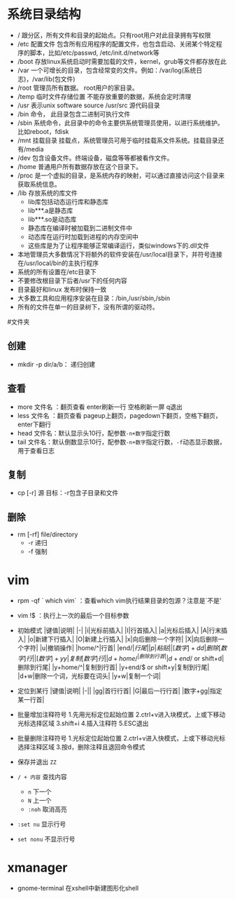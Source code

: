 # 系统目录结构
- / 跟分区，所有文件和目录的起始点。只有root用户对此目录拥有写权限
- /etc 配置文件 包含所有应用程序的配置文件，也包含启动、关闭某个特定程序的脚本，比如/etc/passwd, /etc/init.d/network等
- /boot 存放linux系统启动时需要加载的文件，kernel，grub等文件都存放在此
- /var 一个可增长的目录，包含经常变的文件。例如：/var/log(系统日志)，/var/lib(包文件)
- /root 管理员所有数据。 root用户的家目录。
- /temp 临时文件存储位置 不能存放重要的数据，系统会定时清理
- /usr 表示unix software source /usr/src 源代码目录
- /bin 命令， 此目录包含二进制可执行文件
- /sbin 系统命令，此目录中的命令主要供系统管理员使用，以进行系统维护。比如reboot，fdisk
- /mnt 挂载目录 挂载点，系统管理员可用于临时挂载系文件系统。挂载目录还有/media
- /dev 包含设备文件。终端设备，磁盘等等都被看作文件。
- /home 普通用户所有数据存放在这个目录下。
- /proc 是一个虚拟的目录，是系统内存的映射，可以通过直接访问这个目录来获取系统信息。
- /lib 存放系统的库文件
    - lib库包括动态运行库和静态库
    - lib***.a是静态库
    - lib***.so是动态库
    - 静态库在编译时被加载到二进制文件中
    - 动态库在运行时加载到进程的内存空间中
    - 这些库是为了让程序能够正常编译运行，类似windows下的.dll文件
- 本地管理员大多数情况下将额外的软件安装在/usr/local目录下，并符号连接在/usr/local/bin的主执行程序
- 系统的所有设置在/etc目录下
- 不要修改根目录下后者/usr下的任何内容
- 目录最好和linux 发布时保持一致
- 大多数工具和应用程序安装在目录：/bin,/usr/sbin,/sbin
- 所有的文件在单一的目录树下，没有所谓的驱动符。

#文件夹
## 创建
- mkdir -p dir/a/b： 递归创建

## 查看
- more 文件名 ：翻页查看 enter刷新一行 空格刷新一屏 q退出
- less 文件名 ：翻页查看 pageup上翻页，pagedown下翻页，空格下翻页，enter下翻行
- head 文件名：默认显示头10行，配参数`-n+数字`指定行数
- tail 文件名：默认倒数显示10行，配参数`-n+数字`指定行数，`-f`动态显示数据，用于查看日志

## 复制
- cp [-r] 源 目标：-r包含子目录和文件

## 删除
- rm [-rf] file/directory
    - -r 递归
    - -f 强制

# vim
- rpm -qf \` which vim\` ：查看which vim执行结果目录的包源？注意是\`不是'
- vim !$ ：执行上一次的最后一个目标参数
- 初始模式
|键值|说明|
|-|
|i|光标前插入|
|I|行首插入|
|a|光标后插入|
|A|行末插入|
|o|新建下行插入|
|O|新建上行插入|
|x|向后删除一个字符|
|X|向后删除一个字符|
|u|撤销操作|
|home/^|行首|
|end/$|行尾|
|p|粘贴|
|[数字]+dd|删除[数字]行|
|[数字]+yy|复制[数字]行|
|d+home/^|删除到行首|
|d+end/$ or shift+d|删除到行尾|
|y+home/^|复制到行首|
|y+end/$ or shift+y|复制到行尾|
|d+w|删除一个词，光标要在词头|
|y+w|复制一个词|

- 定位到某行
|键值|说明|
|-||
|gg|首行行首|
|G|最后一行行首|
|数字+gg|指定某一行首|

- 批量增加注释符号
1.先用光标定位起始位置
2.ctrl+v进入块模式，上或下移动光标选择区域
3.shift+i
4.插入注释符
5.ESC退出
- 批量删除注释符号
1.光标定位起始位置
2.ctrl+v进入快模式，上或下移动光标选择注释区域
3.按d，删除注释且退回命令模式

- 保存并退出 `ZZ`

- `/ + 内容` 查找内容
    - `n` 下一个
    - `N` 上一个
    - `:noh` 取消高亮
- `:set nu` 显示行号
- `set nonu` 不显示行号

# xmanager
- gnome-terminal 在xshell中新建图形化shell